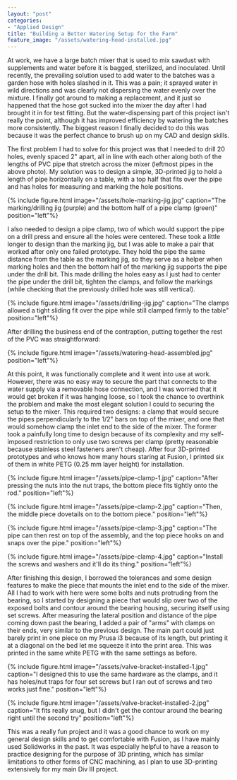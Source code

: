 ```yaml
---
layout: "post"
categories:
- "Applied Design"
title: "Building a Better Watering Setup for the Farm"
feature_image: "/assets/watering-head-installed.jpg"
---
```


At work, we have a large batch mixer that is used to mix sawdust with supplements and water before it is bagged, sterilized, and inoculated. Until recently, the prevailing solution used to add water to the batches was a garden hose with holes slashed in it. This was a pain; it sprayed water in wild directions and was clearly not dispersing the water evenly over the mixture. I finally got around to making a replacement, and it just so happened that the hose got sucked into the mixer the day after I had brought it in for test fitting. But the water-dispensing part of this project isn't really the point, although it has improved efficiency by watering the batches more consistently. The biggest reason I finally decided to do this was because it was the perfect chance to brush up on my CAD and design skills.

The first problem I had to solve for this project was that I needed to drill 20 holes, evenly spaced 2" apart, all in line with each other along both of the lengths of PVC pipe that stretch across the mixer (leftmost pipes in the above photo). My solution was to design a simple, 3D-printed jig to hold a length of pipe horizontally on a table, with a top half that fits over the pipe and has holes for measuring and marking the hole positions.


{% include figure.html image="/assets/hole-marking-jig.jpg" caption="The marking/drilling jig (purple) and the bottom half of a pipe clamp (green)" position="left"%}


I also needed to design a pipe clamp, two of which would support the pipe on a drill press and ensure all the holes were centered. These took a little longer to design than the marking jig, but I was able to make a pair that worked after only one failed prototype. They hold the pipe the same distance from the table as the marking jig, so they serve as a helper when marking holes and then the bottom half of the marking jig supports the pipe under the drill bit. This made drilling the holes easy as I just had to center the pipe under the drill bit, tighten the clamps, and follow the markings (while checking that the previously drilled hole was still vertical).


{% include figure.html image="/assets/drilling-jig.jpg" caption="The clamps allowed a tight sliding fit over the pipe while still clamped firmly to the table" position="left"%}


After drilling the business end of the contraption, putting together the rest of the PVC was straightforward:


{% include figure.html image="/assets/watering-head-assembled.jpg" position="left"%}


At this point, it was functionally complete and it went into use at work. However, there was no easy way to secure the part that connects to the water supply via a removable hose connection, and I was worried that it would get broken if it was hanging loose, so I took the chance to overthink the problem and make the most elegant solution I could to securing the setup to the mixer. This required two designs: a clamp that would secure the pipes perpendicularly to the 1/2" bars on top of the mixer, and one that would somehow clamp the inlet end to the side of the mixer. The former took a painfully long time to design because of its complexity and my self-imposed restriction to only use two screws per clamp (pretty reasonable because stainless steel fasteners aren't cheap). After four 3D-printed prototypes and who knows how many hours staring at Fusion, I printed six of them in white PETG (0.25 mm layer height) for installation.


{% include figure.html image="/assets/pipe-clamp-1.jpg" caption="After pressing the nuts into the nut traps, the bottom piece fits tightly onto the rod." position="left"%}


{% include figure.html image="/assets/pipe-clamp-2.jpg" caption="Then, the middle piece dovetails on to the bottom piece." position="left"%}


{% include figure.html image="/assets/pipe-clamp-3.jpg" caption="The pipe can then rest on top of the assembly, and the top piece hooks on and snaps over the pipe." position="left"%}


{% include figure.html image="/assets/pipe-clamp-4.jpg" caption="Install the screws and washers and it'll do its thing." position="left"%}


After finishing this design, I borrowed the tolerances and some design features to make the piece that mounts the inlet end to the side of the mixer. All I had to work with here were some bolts and nuts protruding from the bearing, so I started by designing a piece that would slip over two of the exposed bolts and contour around the bearing housing, securing itself using set screws. After measuring the lateral position and distance of the pipe coming down past the bearing, I added a pair of "arms" with clamps on their ends, very similar to the previous design. The main part could just barely print in one piece on my Prusa i3 because of its length, but printing it at a diagonal on the bed let me squeeze it into the print area. This was printed in the same white PETG with the same settings as before.


{% include figure.html image="/assets/valve-bracket-installed-1.jpg" caption="I designed this to use the same hardware as the clamps, and it has holes/nut traps for four set screws but I ran out of screws and two works just fine." position="left"%}


{% include figure.html image="/assets/valve-bracket-installed-2.jpg" caption="It fits really snug, but I didn't get the contour around the bearing right until the second try" position="left"%}


This was a really fun project and it was a good chance to work on my general design skills and to get comfortable with Fusion, as I have mainly used Solidworks in the past. It was especially helpful to have a reason to practice designing for the purpose of 3D printing, which has similar limitations to other forms of CNC machining, as I plan to use 3D-printing extensively for my main Div III project.

